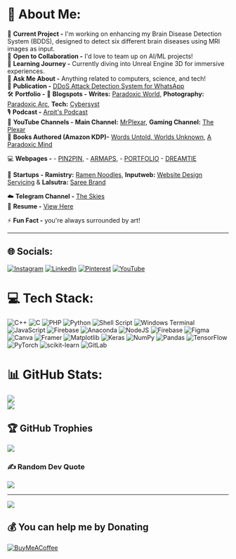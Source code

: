 # 💫 About Me:
🔭 **Current Project -** I'm working on enhancing my Brain Disease Detection System (BDDS), designed to detect six different brain diseases using MRI images as input.  
🤝 **Open to Collaboration -** I'd love to team up on AI/ML projects!  
🌱 **Learning Journey -** Currently diving into Unreal Engine 3D for immersive experiences.  
💬 **Ask Me About -** Anything related to computers, science, and tech!  
📂 **Publication -** [DDoS Attack Detection System for WhatsApp](https://ijnrd.org/papers/IJNRD2306421.pdf)  
🛠️ **Portfolio -** 
📜 **Blogspots -**  **Writes:** [Paradoxic World](https://paradoxicworld.blogspot.com), **Photography:** [Paradoxic Arc](https://paradoxicarc.blogspot.com), **Tech:** [Cybersyst](https://cybersyst.blogspot.com)  
🎙️ **Podcast -** [Arpit's Podcast](https://spoti.fi/3WnUHOg)  
🎥 **YouTube Channels -**  **Main Channel:** [MrPlexar](https://www.youtube.com/@mrplexar), **Gaming Channel:** [The Plexar](https://www.youtube.com/@theplexar2383)  
📖 **Books Authored (Amazon KDP)-** [Words Untold, Worlds Unknown](https://amzn.in/d/0ax8z8RK), [A Paradoxic Mind](https://a.co/d/b1xIwSh) 

💻 **Webpages -** - [PIN2PIN](https://pin2pin.pythonanywhere.com/), 
                   - [ARMAPS](https://armaps.pythonanywhere.com), 
                   - [PORTFOLIO](https://mrplexar.pythonanywhere.com)
                   - [DREAMTIE](https://dreamtie.pythonanywhere.com/)

🚀 **Startups -**  **Ramistry:** [Ramen Noodles](https://www.instagram.com/ramen.chemistry/), **Inputweb:** [Website Design Servicing](https://www.instagram.com/inputweb/) & **Lalsutra:** [Saree Brand](https://www.instagram.com/lalsutraofficial/)

☁️ **Telegram Channel -** [The Skies](https://t.me/theskis)  
💼 **Resume -** [View Here](https://drive.google.com/file/d/1hFwArvkPb04sPquIpmaL9BFpZCPBx-B7/view?usp=sharing)  

⚡ **Fun Fact -** you're always surrounded by art!

---


## 🌐 Socials:
[![Instagram](https://img.shields.io/badge/Instagram-%23E4405F.svg?logo=Instagram&logoColor=white)](https://instagram.com/paradoxic.ar) [![LinkedIn](https://img.shields.io/badge/LinkedIn-%230077B5.svg?logo=linkedin&logoColor=white)](https://linkedin.com/in/arpitramesan) [![Pinterest](https://img.shields.io/badge/Pinterest-%23E60023.svg?logo=Pinterest&logoColor=white)](https://pinterest.com/mrplexarishere) [![YouTube](https://img.shields.io/badge/YouTube-%23FF0000.svg?logo=YouTube&logoColor=white)](https://youtube.com/@mrplexar) 

# 💻 Tech Stack:
![C++](https://img.shields.io/badge/c++-%2300599C.svg?style=for-the-badge&logo=c%2B%2B&logoColor=white) ![C](https://img.shields.io/badge/c-%2300599C.svg?style=for-the-badge&logo=c&logoColor=white) ![PHP](https://img.shields.io/badge/php-%23777BB4.svg?style=for-the-badge&logo=php&logoColor=white) ![Python](https://img.shields.io/badge/python-3670A0?style=for-the-badge&logo=python&logoColor=ffdd54) ![Shell Script](https://img.shields.io/badge/shell_script-%23121011.svg?style=for-the-badge&logo=gnu-bash&logoColor=white) ![Windows Terminal](https://img.shields.io/badge/Windows%20Terminal-%234D4D4D.svg?style=for-the-badge&logo=windows-terminal&logoColor=white) ![JavaScript](https://img.shields.io/badge/javascript-%23323330.svg?style=for-the-badge&logo=javascript&logoColor=%23F7DF1E) ![Firebase](https://img.shields.io/badge/firebase-%23039BE5.svg?style=for-the-badge&logo=firebase) ![Anaconda](https://img.shields.io/badge/Anaconda-%2344A833.svg?style=for-the-badge&logo=anaconda&logoColor=white) ![NodeJS](https://img.shields.io/badge/node.js-6DA55F?style=for-the-badge&logo=node.js&logoColor=white) ![Firebase](https://img.shields.io/badge/firebase-a08021?style=for-the-badge&logo=firebase&logoColor=ffcd34) ![Figma](https://img.shields.io/badge/figma-%23F24E1E.svg?style=for-the-badge&logo=figma&logoColor=white) ![Canva](https://img.shields.io/badge/Canva-%2300C4CC.svg?style=for-the-badge&logo=Canva&logoColor=white) ![Framer](https://img.shields.io/badge/Framer-black?style=for-the-badge&logo=framer&logoColor=blue) ![Matplotlib](https://img.shields.io/badge/Matplotlib-%23ffffff.svg?style=for-the-badge&logo=Matplotlib&logoColor=black) ![Keras](https://img.shields.io/badge/Keras-%23D00000.svg?style=for-the-badge&logo=Keras&logoColor=white) ![NumPy](https://img.shields.io/badge/numpy-%23013243.svg?style=for-the-badge&logo=numpy&logoColor=white) ![Pandas](https://img.shields.io/badge/pandas-%23150458.svg?style=for-the-badge&logo=pandas&logoColor=white) ![TensorFlow](https://img.shields.io/badge/TensorFlow-%23FF6F00.svg?style=for-the-badge&logo=TensorFlow&logoColor=white) ![PyTorch](https://img.shields.io/badge/PyTorch-%23EE4C2C.svg?style=for-the-badge&logo=PyTorch&logoColor=white) ![scikit-learn](https://img.shields.io/badge/scikit--learn-%23F7931E.svg?style=for-the-badge&logo=scikit-learn&logoColor=white) ![GitLab](https://img.shields.io/badge/gitlab-%23181717.svg?style=for-the-badge&logo=gitlab&logoColor=white)
# 📊 GitHub Stats:
![](https://github-readme-streak-stats.herokuapp.com/?user=arktrek&theme=dark&hide_border=false)<br/>
![](https://github-readme-stats.vercel.app/api/top-langs/?username=arktrek&theme=dark&hide_border=false&include_all_commits=true&count_private=false&layout=compact)

## 🏆 GitHub Trophies
![](https://github-profile-trophy.vercel.app/?username=arktrek&theme=radical&no-frame=false&no-bg=true&margin-w=4)

### ✍️ Random Dev Quote
![](https://quotes-github-readme.vercel.app/api?type=horizontal&theme=radical)

---
[![](https://visitcount.itsvg.in/api?id=arktrek&icon=0&color=0)](https://visitcount.itsvg.in)

  ## 💰 You can help me by Donating
  [![BuyMeACoffee](https://img.shields.io/badge/Buy%20Me%20a%20Coffee-ffdd00?style=for-the-badge&logo=buy-me-a-coffee&logoColor=black)](https://buymeacoffee.com/paradoxicar) 
